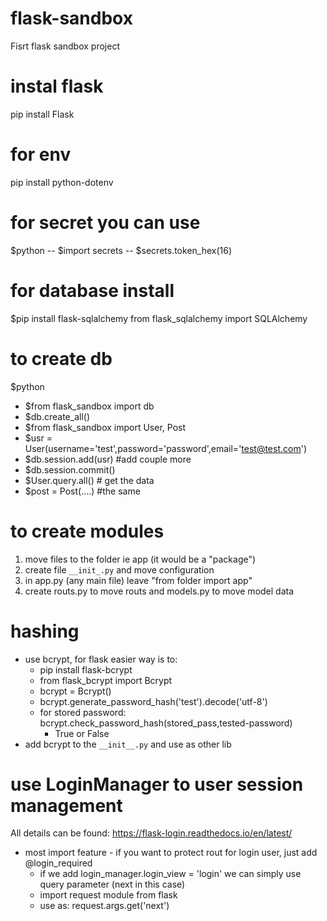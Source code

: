 # flask-sandbox
Fisrt flask sandbox project
# instal flask
pip install Flask
# for env
pip install python-dotenv
# for secret you can use
$python
-- $import secrets
-- $secrets.token_hex(16)
# for database install
$pip install flask-sqlalchemy
from flask_sqlalchemy import SQLAlchemy
# to create db
$python
- $from flask_sandbox import db
- $db.create_all()
- $from flask_sandbox import User, Post
- $usr = User(username='test',password='password',email='test@test.com')
- $db.session.add(usr) #add couple more 
- $db.session.commit()
- $User.query.all() # get the data
- $post = Post(....) #the same
# to create modules 
1. move files to the folder ie app (it would be a "package")
2. create file ```__init_.py``` and move configuration
3. in app.py (any main file) leave "from folder import app"
4. create routs.py to move routs and models.py to move model data
# hashing
* use bcrypt, for flask easier way is to: 
    * pip install flask-bcrypt
    * from flask_bcrypt import Bcrypt
    * bcrypt = Bcrypt()
    * bcrypt.generate_password_hash('test').decode('utf-8')
    * for stored password: bcrypt.check_password_hash(stored_pass,tested-password)
        * True or False
* add bcrypt to the ```__init__.py``` and use as other lib
# use LoginManager to user session management
All details can be found: https://flask-login.readthedocs.io/en/latest/
* most import feature - if you want to protect rout for login user, just add @login_required
    * if we add login_manager.login_view = 'login' we can simply use query parameter (next in this case)
    * import request module from flask
    * use as: request.args.get('next')


